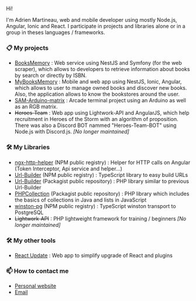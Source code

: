 Hi!

I'm Adrien Martineau, web and mobile developer using mostly Node.js, Angular, Ionic and React. I participate in projects and libraries alone or in a group in theses languages / frameworks.

### 📋 My projects

- [BooksMemory](https://github.com/InnovA2/booksmemory) : Web service using NestJS and Symfony (for the web scraper), which allows to developers to retrieve information about books by search or directly by ISBN.
- [MyBooksMemory](https://github.com/InnovA2/mybooksmemory) : Mobile and web app using NestJS, Ionic, Angular, which allows to user to manage owned books and discover new books. Also, the application allows to know the bookstores around the user.
- [SAM-Arduino-matrix](https://github.com/WaZeR-Adrien/SAM-Arduino-matrix) : Arcade terminal project using an Arduino as well as an RGB matrix.
- ~~Heroes-Team~~ : Web app using Lightwork-API and AngularJS, which help recruitment in Heroes of the Storm with an algorithm of proposition. There was also a Discord BOT nammed "Heroes-Team-BOT" using Node.js with Discord.js. *[No longer maintained]*

### 🛠 My Libraries

- [ngx-http-helper](https://github.com/InnovA2/ngx-http-helper) (NPM public registry) : Helper for HTTP calls on Angular (Token Interceptor, Api service and helper...)
- [Url-Builder](https://github.com/InnovA2/url-builder) (NPM public registry) : TypeScript library to easy build URLs
- [Url-Builder](https://github.com/InnovA2/url-builder-php) (Packagist public repository) : PHP library similar to previous Url-Builder
- [PHPCollection](https://github.com/WaZeR-Adrien/PHPCollection) (Packagist public repository) : PHP library which includes the basics of collections in Java and lists in JavaScript
- [winston-pg](https://github.com/InnovA2/winston-pg) (NPM public registry) : TypeScript winston transport to PostgreSQL
- ~~Lightwork-API~~ : PHP lightweight framework for training / beginners *[No longer maintained]*

### 🛠 My other tools

- [React Update](https://github.com/WaZeR-Adrien/react-update) : Web app to simplify upgrade of React and plugins

### 📫 How to contact me
- [Personal website](https://adrien-martineau.fr)
- [Email](mailto:contact@adrien-martineau.fr)
